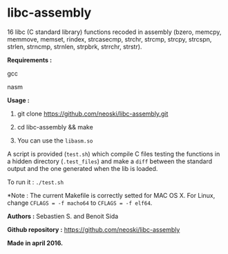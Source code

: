 # libc-assembly
16 libc (C standard library) functions recoded in assembly (bzero, memcpy, memmove, memset, 
rindex, strcasecmp, strchr, strcmp, strcpy, strcspn, strlen, strncmp, strnlen,
strpbrk, strrchr, strstr).

**Requirements :**

gcc

nasm

**Usage :**

1. git clone https://github.com/neoski/libc-assembly.git

2. cd libc-assembly && make

3. You can use the `libasm.so`

A script is provided (`test.sh`) which compile C files testing the functions 
in a hidden directory (`.test_files`) and make a `diff` between the standard output 
and the one generated when the lib is loaded.

To run it : `./test.sh`

*Note : The current Makefile is correctly setted for MAC OS X.
For Linux, change `CFLAGS = -f macho64` to `CFLAGS = -f elf64`.

**Authors :** Sebastien S. and Benoit Sida

**Github repository :** https://github.com/neoski/libc-assembly

**Made in april 2016.**
